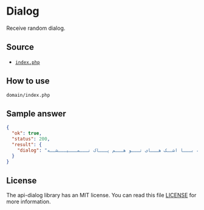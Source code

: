# Dialog
Receive random dialog.

## Source
* [`index.php`](https://github.com/ehsan-shahbakhsh/api-dialog/blob/main/index.php)

## How to use
```
domain/index.php
```


## Sample answer
```json
{
  "ok": true,
  "status": 200,
  "result": {
    "dialog": "محمد علی کشاورز(خطاب به مادر) : ایـــن دنـــیــــا ایـــنـــقـــد کـــثــیفــه کـــه بـــا اشــک هـــای تـــو هـــم پـــاک نـــمـــیـــشــه …"
  }
}
```


## License
The api-dialog library has an MIT license. You can read this file [LICENSE](LICENSE) for more information.
